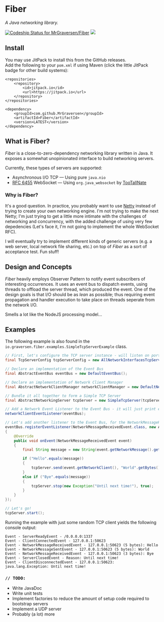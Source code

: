 # Fiber
_A Java networking library._

[ ![Codeship Status for MrGraversen/Fiber](https://app.codeship.com/projects/f7eaf010-295b-0136-174e-0a7c6efe79c9/status?branch=master)](https://app.codeship.com/projects/287302) [![](https://jitpack.io/v/MrGraversen/Fiber.svg)](https://jitpack.io/#MrGraversen/Fiber)

## Install

You may use JitPack to install this from the GitHub releases.  
Add the following to your `pom.xml` if using Maven (click the little JitPack badge for other build systems):

```
<repositories>
	<repository>
		<id>jitpack.io</id>
		<url>https://jitpack.io</url>
	</repository>
</repositories>
```

```
<dependency>
	<groupId>com.github.MrGraversen</groupId>
	<artifactId>Fiber</artifactId>
	<version>LATEST</version>
</dependency>
```
## What is Fiber?

_Fiber_ is a close-to-zero-dependency networking library written in Java. It exposes a somewhat unopinionated interface to build networking servers.

Currently, these types of servers are supported:

* Asynchronous I/O TCP — Using pure `java.nio`
* [RFC 6455](http://tools.ietf.org/html/rfc6455) WebSocket — Using `org.java_websocket` by [TooTallNate](https://github.com/TooTallNate/Java-WebSocket)

### Why is Fiber?

It's a good question. In practice, you probably want to use [Netty](https://netty.io/) instead of trying to create your own networking engine.
I'm not trying to make the next Netty; I'm just trying to get a little more intimate with the challenges of networking and concurrency, with the added challenge of using very few depedencies (Let's face it, I'm not going to implement the whole WebSocket RFC).

I will eventually try to implement different kinds of generic servers (e.g. a web server, local network file sharing, etc.) on top of _Fiber_ as a sort of acceptance test. Fun stuff!

## Design and Concepts

_Fiber_ heavily employs Observer Pattern to notify event subscribers of interesting occurrences. It uses an event bus to dispatch events, using threads to offload the server thread, which produced the event. One of the design goals is that I/O should be as _lean_ as possible; thus requiring event propagation and handler execution to take place on threads seperate from the network I/O.

Smells a lot like the NodeJS processing model...

## Examples

The following example is also found in the `io.graversen.fiber.examples.SimpleTcpServerExample` class.

```java
// First, let's configure the TCP server instance - will listen on port 1337
final TcpServerConfig tcpServerConfig = new AllNetworkInterfacesTcpServerConfig(1337);

// Declare an implementation of the Event Bus
final AbstractEventBus eventBus = new DefaultEventBus();

// Declare an implementation of Network Client Manager
final AbstractNetworkClientManager networkClientManager = new DefaultNetworkClientManager();

// Bundle it all together to form a Simple TCP Server
final AbstractNetworkingServer tcpServer = new SimpleTcpServer(tcpServerConfig, networkClientManager, eventBus);

// Add a Network Event Listener to the Event Bus - it will just print events to System.out
networkClientEventListener(eventBus);

// Let's add another listener to the Event Bus, for the NetworkMessageReceivedEvent, exposing a small protocol to the network
eventBus.registerEventListener(NetworkMessageReceivedEvent.class, new AbstractEventListener<NetworkMessageReceivedEvent>()
{
	@Override
	public void onEvent(NetworkMessageReceivedEvent event)
	{
		final String message = new String(event.getNetworkMessage().getMessageData());

		if ("Hello".equals(message))
		{
			tcpServer.send(event.getNetworkClient(), "World".getBytes());
		}
		else if ("Bye".equals(message))
		{
			tcpServer.stop(new Exception("Until next time!"), true);
		}
	}
});

// Let's go!
tcpServer.start();
```

Running the example with just some random TCP client yields the following console output:

```
Event - ServerReadyEvent - /0.0.0.0:1337
Event - ClientConnectedEvent - 127.0.0.1:50623
Event - NetworkMessageReceivedEvent - 127.0.0.1:50623 (5 bytes): Hello
Event - NetworkMessageSentEvent - 127.0.0.1:50623 (5 bytes): World
Event - NetworkMessageReceivedEvent - 127.0.0.1:50623 (3 bytes): Bye
Event - ServerClosedEvent - Reason: Until next time!
Event - ClientDisconnectedEvent - 127.0.0.1:50623: java.lang.Exception: Until next time!
```

### `// TODO: `

* Write JavaDoc
* Write unit tests
* Implement factories to reduce the amount of setup code required to bootstrap servers
* Implement a UDP server
* Probably (a lot) more
